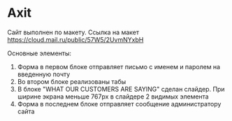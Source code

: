 # Axit

Сайт выполнен по макету. Ссылка на макет https://cloud.mail.ru/public/57W5/2UvmNYxbH

Основные элементы:
  1. Форма в первом блоке отправляет письмо с именем и паролем на введенную почту
  2. Во втором блоке реализованы табы
  3. В блоке "WHAT OUR CUSTOMERS ARE SAYING" сделан слайдер. При ширине экрана меньше 767px в слайдере 2 видимых элемента
  4. Форма в последнем блоке отправляет сообщение администратору сайта
